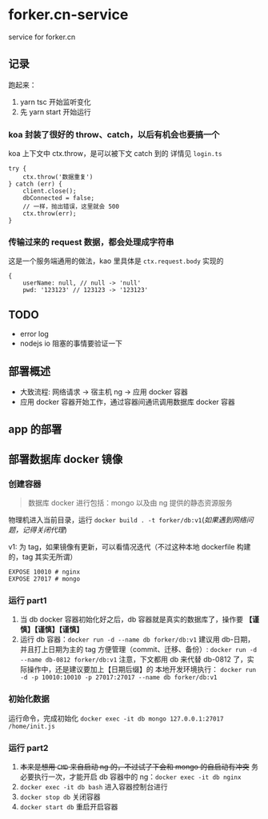 # forker.cn-service

service for forker.cn

## 记录

跑起来：

1. yarn tsc 开始监听变化
2. 先 yarn start 开始运行

### koa 封装了很好的 throw、catch，以后有机会也要搞一个

koa 上下文中 ctx.throw，是可以被下文 catch 到的
详情见 `login.ts`

```
try {
	ctx.throw('数据重复')
} catch (err) {
	client.close();
	dbConnected = false;
	// 一样，抛出错误，这里就会 500
	ctx.throw(err);
}
```

### 传输过来的 request 数据，都会处理成字符串

这是一个服务端通用的做法，kao 里具体是 `ctx.request.body` 实现的

```
{
	userName: null, // null -> 'null'
	pwd: '123123' // 123123 -> '123123'
```

## TODO

-   error log
-   nodejs io 阻塞的事情要验证一下

## 部署概述

-   大致流程: 网络请求 -> 宿主机 ng -> 应用 docker 容器
-   应用 docker 容器开始工作，通过容器间通讯调用数据库 docker 容器

## app 的部署

## 部署数据库 docker 镜像

### 创建容器

> 数据库 docker 进行包括：mongo 以及由 ng 提供的静态资源服务

物理机进入当前目录，运行 `docker build . -t forker/db:v1`(_如果遇到网络问题，记得关闭代理_)

v1: 为 tag，如果镜像有更新，可以看情况迭代（不过这种本地 dockerfile 构建的，tag 其实无所谓）

```
EXPOSE 10010 # nginx
EXPOSE 27017 # mongo
```

### 运行 part1

1. 当 db docker 容器初始化好之后，db 容器就是真实的数据库了，操作要
   **【谨慎】【谨慎】【谨慎】**
2. 运行 db 容器：`docker run -d --name db forker/db:v1`
   建议用 db-日期，并且打上日期为主的 tag 方便管理（commit、迁移、备份）: `docker run -d --name db-0812 forker/db:v1`
   注意，下文都用 db 来代替 db-0812 了，实际操作中，还是建议要加上【日期后缀】的
   本地开发环境执行：
   `docker run -d -p 10010:10010 -p 27017:27017 --name db forker/db:v1`

### 初始化数据

运行命令，完成初始化
`docker exec -it db mongo 127.0.0.1:27017 /home/init.js`

### 运行 part2

1. ~~本来是想用 `CMD` 来自启动 ng 的，不过试了下会和 mongo 的自启动有冲突~~
   务必要执行一次，才能开启 db 容器中的 ng：`docker exec -it db nginx`
2. `docker exec -it db bash` 进入容器控制台进行
3. `docker stop db` 关闭容器
4. `docker start db` 重启开启容器
